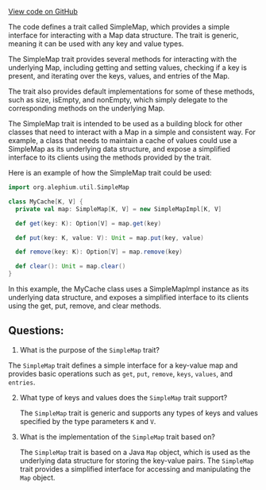 [View code on GitHub](https://github.com/alephium/alephium/util/src/main/scala/org/alephium/util/SimpleMap.scala)

The code defines a trait called SimpleMap, which provides a simple interface for interacting with a Map data structure. The trait is generic, meaning it can be used with any key and value types. 

The SimpleMap trait provides several methods for interacting with the underlying Map, including getting and setting values, checking if a key is present, and iterating over the keys, values, and entries of the Map. 

The trait also provides default implementations for some of these methods, such as size, isEmpty, and nonEmpty, which simply delegate to the corresponding methods on the underlying Map. 

The SimpleMap trait is intended to be used as a building block for other classes that need to interact with a Map in a simple and consistent way. For example, a class that needs to maintain a cache of values could use a SimpleMap as its underlying data structure, and expose a simplified interface to its clients using the methods provided by the trait. 

Here is an example of how the SimpleMap trait could be used:

```scala
import org.alephium.util.SimpleMap

class MyCache[K, V] {
  private val map: SimpleMap[K, V] = new SimpleMapImpl[K, V]

  def get(key: K): Option[V] = map.get(key)

  def put(key: K, value: V): Unit = map.put(key, value)

  def remove(key: K): Option[V] = map.remove(key)

  def clear(): Unit = map.clear()
}
```

In this example, the MyCache class uses a SimpleMapImpl instance as its underlying data structure, and exposes a simplified interface to its clients using the get, put, remove, and clear methods.
## Questions: 
 1. What is the purpose of the `SimpleMap` trait?
   
   The `SimpleMap` trait defines a simple interface for a key-value map and provides basic operations such as `get`, `put`, `remove`, `keys`, `values`, and `entries`.

2. What type of keys and values does the `SimpleMap` trait support?
   
   The `SimpleMap` trait is generic and supports any types of keys and values specified by the type parameters `K` and `V`.

3. What is the implementation of the `SimpleMap` trait based on?
   
   The `SimpleMap` trait is based on a Java `Map` object, which is used as the underlying data structure for storing the key-value pairs. The `SimpleMap` trait provides a simplified interface for accessing and manipulating the `Map` object.